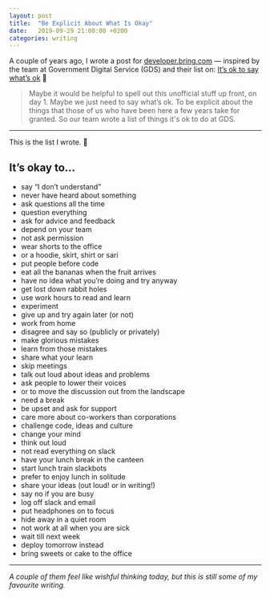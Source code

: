 ```yaml
---
layout: post
title:  "Be Explicit About What Is Okay"
date:   2019-09-29 21:00:00 +0200
categories: writing
---
```


A couple of years ago, I wrote a post for [developer.bring.com](https://developer.bring.com/blog/yes-its-okay/) — inspired by the team at Government Digital Service (GDS) and their list on: [It’s ok to say what’s ok](https://gds.blog.gov.uk/2016/05/25/its-ok-to-say-whats-ok/) 🙌

> Maybe it would be helpful to spell out this unofficial stuff up front, on day 1. Maybe we just need to say what’s ok. To be explicit about the things that those of us who have been here a few years take for granted. So our team wrote a list of things it's ok to do at GDS.

---

This is the list I wrote. 💖

## It’s okay to…

* say “I don’t understand”
* never have heard about something
* ask questions all the time
* question everything
* ask for advice and feedback
* depend on your team
* not ask permission
* wear shorts to the office
* or a hoodie, skirt, shirt or sari
* put people before code
* eat all the bananas when the fruit arrives
* have no idea what you’re doing and try anyway
* get lost down rabbit holes
* use work hours to read and learn
* experiment
* give up and try again later (or not)
* work from home
* disagree and say so (publicly or privately)
* make glorious mistakes
* learn from those mistakes
* share what your learn
* skip meetings
* talk out loud about ideas and problems
* ask people to lower their voices
* or to move the discussion out from the landscape
* need a break
* be upset and ask for support
* care more about co-workers than corporations
* challenge code, ideas and culture
* change your mind
* think out loud
* not read everything on slack
* have your lunch break in the canteen
* start lunch train slackbots
* prefer to enjoy lunch in solitude
* share your ideas (out loud! or in writing!)
* say no if you are busy
* log off slack and email
* put headphones on to focus
* hide away in a quiet room
* not work at all when you are sick
* wait till next week
* deploy tomorrow instead
* bring sweets or cake to the office

---

_A couple of them feel like wishful thinking today, but this is still some of my favourite writing._
